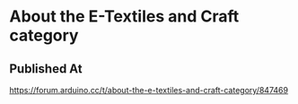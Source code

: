 # About the E-Textiles and Craft category

## Published At

https://forum.arduino.cc/t/about-the-e-textiles-and-craft-category/847469
